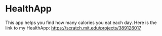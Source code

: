 # HealthApp
This app helps you find how many calories you eat each day.
Here is the link to my HealthApp:
https://scratch.mit.edu/projects/389126017
